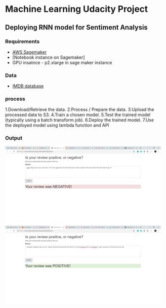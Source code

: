 # Machine Learning Udacity Project
## Deploying RNN model for Sentiment Analysis 

### Requirements
  - [AWS Sagemaker](signin.aws.amazon.com/)
  - [Notebook instance on Sagemaker]
  - GPU insatnce - p2.xlarge in sage maker instance

### Data 
  - [IMDB database](http://ai.stanford.edu/~amaas/data/sentiment/)
  
### process
1.Download/Retrieve the data.
2.Process / Prepare the data.
3.Upload the processed data to S3.
4.Train a chosen model.
5.Test the trained model (typically using a batch transform job).
6.Deploy the trained model.
7.Use the deployed model using lambda function and API
  
### Output
<img src="images/example1.png" width="1000" title="option1">

<img src="images/example2.png" width="1000" title="option1">
